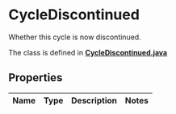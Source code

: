 

# CycleDiscontinued

Whether this cycle is now discontinued.

The class is defined in **[CycleDiscontinued.java](../../src/main/java/org/openapitools/model/CycleDiscontinued.java)**

## Properties

Name | Type | Description | Notes
------------ | ------------- | ------------- | -------------


